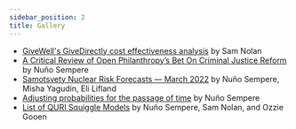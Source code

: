 ```yaml
---
sidebar_position: 2
title: Gallery
---
```


* [GiveWell's GiveDirectly cost effectiveness analysis](https://observablehq.com/@hazelfire/givewells-givedirectly-cost-effectiveness-analysis) by Sam Nolan
* [A Critical Review of Open Philanthropy’s Bet On Criminal Justice Reform](https://forum.effectivealtruism.org/posts/h2N9qEbvQ6RHABcae/a-critical-review-of-open-philanthropy-s-bet-on-criminal) by Nuño Sempere
* [Samotsvety Nuclear Risk Forecasts — March 2022](https://forum.effectivealtruism.org/posts/KRFXjCqqfGQAYirm5/samotsvety-nuclear-risk-forecasts-march-2022) by Nuño Sempere, Misha Yagudin, Eli Lifland
* [Adjusting probabilities for the passage of time](https://www.lesswrong.com/s/rDe8QE5NvXcZYzgZ3/p/j8o6sgRerE3tqNWdj) by Nuño Sempere
* [List of QURI Squiggle Models](https://github.com/quantified-uncertainty/squiggle-models) by Nuño Sempere, Sam Nolan, and Ozzie Gooen